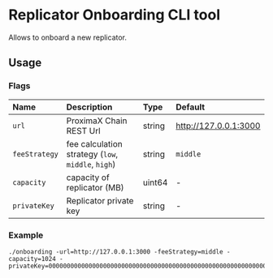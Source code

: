 # Replicator Onboarding CLI tool

Allows to onboard a new replicator.

## Usage

### Flags

| Name          | Description                                        | Type   | Default               |
|:--------------|:---------------------------------------------------|:-------|:----------------------|
| `url`         | ProximaX Chain REST Url                            | string | http://127.0.0.1:3000 |
| `feeStrategy` | fee calculation strategy (`low`, `middle`, `high`) | string | `middle`              |
| `capacity`    | capacity of replicator (MB)                        | uint64 | -                     |
| `privateKey`  | Replicator private key                             | string | -                     |

### Example

```shell
./onboarding -url=http://127.0.0.1:3000 -feeStrategy=middle -capacity=1024 -privateKey=0000000000000000000000000000000000000000000000000000000000000000
```
